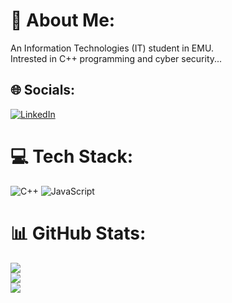 # 💫 About Me:
An Information Technologies (IT) student in EMU.<br>Intrested in C++ programming and cyber security...


## 🌐 Socials:
[![LinkedIn](https://img.shields.io/badge/LinkedIn-%230077B5.svg?logo=linkedin&logoColor=white)](https://linkedin.com/in/https://t.ly/OgCB9) 

# 💻 Tech Stack:
![C++](https://img.shields.io/badge/c++-%2300599C.svg?style=flat&logo=c%2B%2B&logoColor=white) ![JavaScript](https://img.shields.io/badge/javascript-%23323330.svg?style=flat&logo=javascript&logoColor=%23F7DF1E)
# 📊 GitHub Stats:
![](https://github-readme-stats.vercel.app/api?username=producerdj8&theme=dark&hide_border=false&include_all_commits=true&count_private=false)<br/>
![](https://github-readme-streak-stats.herokuapp.com/?user=producerdj8&theme=dark&hide_border=false)<br/>
![](https://github-readme-stats.vercel.app/api/top-langs/?username=producerdj8&theme=dark&hide_border=false&include_all_commits=true&count_private=false&layout=compact)

<!-- Proudly created with GPRM ( https://gprm.itsvg.in ) -->
